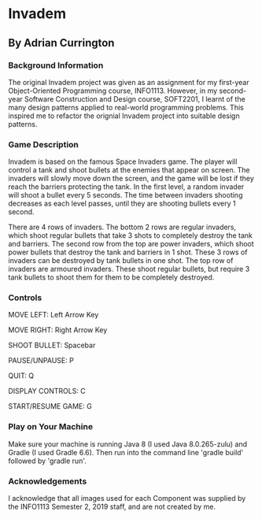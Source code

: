 # Invadem
## By Adrian Currington 

### Background Information 
The original Invadem project was given as an assignment for my first-year Object-Oriented Programming course, INFO1113. However, in my second-year Software Construction and Design course, SOFT2201, I learnt of the many design patterns applied to real-world programming problems. This inspired me to refactor the orignial Invadem project into suitable design patterns.  

### Game Description 
Invadem is based on the famous Space Invaders game. The player will control a tank and shoot bullets at the enemies that appear on screen. The invaders will slowly move down the screen, and the game will be lost if they reach the barriers protecting the tank. In the first level, a random invader will shoot a bullet every 5 seconds. The time between invaders shooting decreases as each level passes, until they are shooting bullets every 1 second.

There are 4 rows of invaders. The bottom 2 rows are regular invaders, which shoot regular bullets that take 3 shots to completely destroy the tank and barriers. The second row from the top are power invaders, which shoot power bullets that destroy the tank and barriers in 1 shot. These 3 rows of invaders can be destroyed by tank bullets in one shot. The top row of invaders are armoured invaders. These shoot regular bullets, but require 3 tank bullets to shoot them for them to be completely destroyed.

### Controls
MOVE LEFT: Left Arrow Key

MOVE RIGHT: Right Arrow Key

SHOOT BULLET: Spacebar

PAUSE/UNPAUSE: P

QUIT: Q

DISPLAY CONTROLS: C

START/RESUME GAME: G

### Play on Your Machine 
Make sure your machine is running Java 8 (I used Java 8.0.265-zulu) and Gradle (I used Gradle 6.6). Then run into the command line 'gradle build' followed by 'gradle run'.

### Acknowledgements 
I acknowledge that all images used for each Component was supplied by the INFO1113 Semester 2, 2019 staff, and are not created by me.
